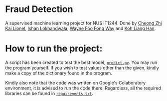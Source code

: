 # Fraud Detection
A supervised machine learning project for NUS IT1244. Done by [Cheong Zhi Kai Lionel](https://github.com/fuyu-myk), [Ishan Lokhandwala](https://github.com/sasukweila), [Wayne Foo Fong Way](https://github.com/NoobDoctor21) and [Koh Liang Han](https://github.com/Nagisato612).

# How to run the project:

A script has been created to test the best model, [`predict.py`](). You may run the program yourself. If you wish to test values other than the given, kindly make a copy of the dictionary found in the program.

Kindly also note that the code was written on Google's Colaboratory environment, it is advised to run the code there. Regardless, all the required libraries can be found in [`requirements.txt`]().
